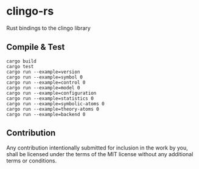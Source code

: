# clingo-rs
Rust bindings to the clingo library

## Compile & Test
    cargo build
    cargo test
    cargo run --example=version
    cargo run --example=symbol 0
    cargo run --example=control 0
    cargo run --example=model 0
    cargo run --example=configuration
    cargo run --example=statistics 0
    cargo run --example=symbolic-atoms 0
    cargo run --example=theory-atoms 0
    cargo run --example=backend 0
    
## Contribution

Any contribution intentionally submitted for inclusion in the work by you, shall be licensed under the terms of the MIT license without any additional terms or conditions.
